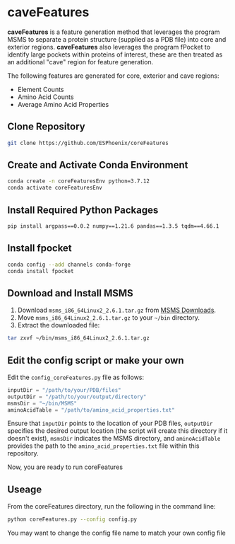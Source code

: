 # caveFeatures

**caveFeatures** is a feature generation method that leverages the program MSMS to separate a protein structure (supplied as a PDB file) into core and exterior regions.
**caveFeatures** also leverages the program fPocket to identify large pockets within proteins of interest, these are then treated as an additional "cave" region for feature generation.

The following features are generated for core, exterior and cave regions:

- Element Counts
- Amino Acid Counts
- Average Amino Acid Properties

## Clone Repository

```bash
git clone https://github.com/ESPhoenix/coreFeatures
```

## Create and Activate Conda Environment

```bash
conda create -n coreFeaturesEnv python=3.7.12
conda activate coreFeaturesEnv
```

## Install Required Python Packages

```bash
pip install argpass==0.0.2 numpy==1.21.6 pandas==1.3.5 tqdm==4.66.1
```

## Install fpocket
```bash
conda config --add channels conda-forge
conda install fpocket
```

## Download and Install MSMS

1. Download `msms_i86_64Linux2_2.6.1.tar.gz` from [MSMS Downloads](https://ccsb.scripps.edu/msms/downloads/).
2. Move `msms_i86_64Linux2_2.6.1.tar.gz` to your `~/bin` directory.
3. Extract the downloaded file:

```bash
tar zxvf ~/bin/msms_i86_64Linux2_2.6.1.tar.gz
```

## Edit the config script or make your own

Edit the `config_coreFeatures.py` file as follows:

```python
inputDir = "/path/to/your/PDB/files"
outputDir = "/path/to/your/output/directory"
msmsDir = "~/bin/MSMS"
aminoAcidTable = "/path/to/amino_acid_properties.txt"
```

Ensure that `inputDir` points to the location of your PDB files, `outputDir` specifies the desired output location (the script will create this directory if it doesn't exist), `msmsDir` indicates the MSMS directory, and `aminoAcidTable` provides the path to the `amino_acid_properties.txt` file within this repository.

Now, you are ready to run coreFeatures

## Useage
From the coreFeatures directory, run the following in the command line:
```bash
python coreFeatures.py --config config.py
```
You may want to change the config file name to match your own config file
